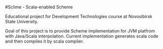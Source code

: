 #Sclime - Scala-enabled Scheme

Educational project for Development Technologies course at Novosibirsk State University.

Goal of this project is to provide Scheme implementation for JVM platfrom with Java/Scala interpolation.
Current implementation generates scala code and then compiles it by scala compiler.

